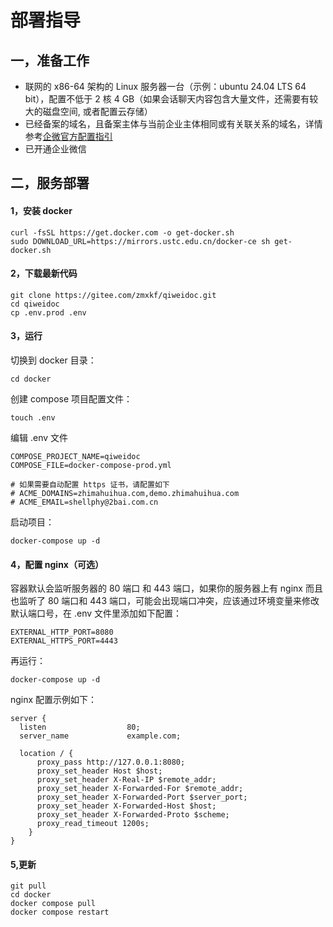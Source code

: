 # 部署指导

## 一，准备工作

- 联网的 x86-64 架构的 Linux 服务器一台（示例：ubuntu 24.04 LTS 64 bit），配置不低于 2 核 4 GB（如果会话聊天内容包含大量文件，还需要有较大的磁盘空间, 或者配置云存储）
- 已经备案的域名，且备案主体与当前企业主体相同或有关联关系的域名，详情参考[企微官方配置指引](https://open.work.weixin.qq.com/wwopen/common/readDocument/40754)
- 已开通企业微信
## 二，服务部署

#### 1，安装 docker

```shell
curl -fsSL https://get.docker.com -o get-docker.sh
sudo DOWNLOAD_URL=https://mirrors.ustc.edu.cn/docker-ce sh get-docker.sh
```

#### 2，下载最新代码

```shell
git clone https://gitee.com/zmxkf/qiweidoc.git
cd qiweidoc
cp .env.prod .env
```

#### 3，运行

切换到 docker 目录：

```shell
cd docker
```

创建 compose 项目配置文件：

```
touch .env
```

编辑 .env 文件

```shell
COMPOSE_PROJECT_NAME=qiweidoc
COMPOSE_FILE=docker-compose-prod.yml

# 如果需要自动配置 https 证书，请配置如下
# ACME_DOMAINS=zhimahuihua.com,demo.zhimahuihua.com
# ACME_EMAIL=shellphy@2bai.com.cn
```

启动项目：

```shell
docker-compose up -d
```

#### 4，配置 nginx（可选）

容器默认会监听服务器的 80 端口 和 443 端口，如果你的服务器上有 nginx 而且也监听了 80 端口和 443 端口，可能会出现端口冲突，应该通过环境变量来修改默认端口号，在 .env 文件里添加如下配置：

```shell
EXTERNAL_HTTP_PORT=8080
EXTERNAL_HTTPS_PORT=4443
```

再运行：

```shell
docker-compose up -d
```

nginx 配置示例如下：

```nginx
server {
  listen                  80;
  server_name             example.com;

  location / {
      proxy_pass http://127.0.0.1:8080;
      proxy_set_header Host $host;
	  proxy_set_header X-Real-IP $remote_addr;
      proxy_set_header X-Forwarded-For $remote_addr;
      proxy_set_header X-Forwarded-Port $server_port;
      proxy_set_header X-Forwarded-Host $host;
      proxy_set_header X-Forwarded-Proto $scheme;
      proxy_read_timeout 1200s;
    }
}
```

#### 5,更新

```shell
git pull
cd docker
docker compose pull
docker compose restart
```
